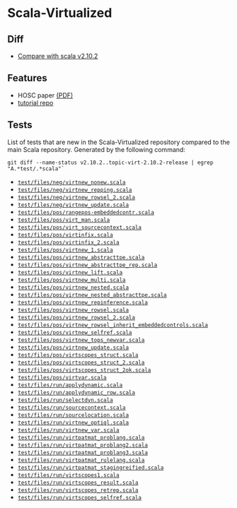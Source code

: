 Scala-Virtualized
=================

Diff
----

* [Compare with scala v2.10.2](https://github.com/namin/scala/compare/scala:v2.10.2...topic-virt-migration)

Features
--------

* HOSC paper [(PDF)](http://lampwww.epfl.ch/~amin/pub/hosc2013.pdf)
* [tutorial repo](https://github.com/adriaanm/scala-virtualized-tutorial)

Tests
-----

List of tests that are new in the Scala-Virtualized repository compared to the main Scala repository. Generated by the following command:

    git diff --name-status v2.10.2..topic-virt-2.10.2-release | egrep "A.*test/.*scala"`

* [`test/files/neg/virtnew_nonew.scala`](test/files/neg/virtnew_nonew.scala)
* [`test/files/neg/virtnew_repping.scala`](test/files/neg/virtnew_repping.scala)
* [`test/files/neg/virtnew_rowsel_2.scala`](test/files/neg/virtnew_rowsel_2.scala)
* [`test/files/neg/virtnew_update.scala`](test/files/neg/virtnew_update.scala)
* [`test/files/pos/rangepos-embeddedcontr.scala`](test/files/pos/rangepos-embeddedcontr.scala)
* [`test/files/pos/virt_man.scala`](test/files/pos/virt_man.scala)
* [`test/files/pos/virt_sourcecontext.scala`](test/files/pos/virt_sourcecontext.scala)
* [`test/files/pos/virtinfix.scala`](test/files/pos/virtinfix.scala)
* [`test/files/pos/virtinfix_2.scala`](test/files/pos/virtinfix_2.scala)
* [`test/files/pos/virtnew_1.scala`](test/files/pos/virtnew_1.scala)
* [`test/files/pos/virtnew_abstracttpe.scala`](test/files/pos/virtnew_abstracttpe.scala)
* [`test/files/pos/virtnew_abstracttpe_rep.scala`](test/files/pos/virtnew_abstracttpe_rep.scala)
* [`test/files/pos/virtnew_lift.scala`](test/files/pos/virtnew_lift.scala)
* [`test/files/pos/virtnew_multi.scala`](test/files/pos/virtnew_multi.scala)
* [`test/files/pos/virtnew_nested.scala`](test/files/pos/virtnew_nested.scala)
* [`test/files/pos/virtnew_nested_abstracttpe.scala`](test/files/pos/virtnew_nested_abstracttpe.scala)
* [`test/files/pos/virtnew_repinference.scala`](test/files/pos/virtnew_repinference.scala)
* [`test/files/pos/virtnew_rowsel.scala`](test/files/pos/virtnew_rowsel.scala)
* [`test/files/pos/virtnew_rowsel_2.scala`](test/files/pos/virtnew_rowsel_2.scala)
* [`test/files/pos/virtnew_rowsel_inherit_embeddedcontrols.scala`](test/files/pos/virtnew_rowsel_inherit_embeddedcontrols.scala)
* [`test/files/pos/virtnew_selfref.scala`](test/files/pos/virtnew_selfref.scala)
* [`test/files/pos/virtnew_tops_newvar.scala`](test/files/pos/virtnew_tops_newvar.scala)
* [`test/files/pos/virtnew_update.scala`](test/files/pos/virtnew_update.scala)
* [`test/files/pos/virtscopes_struct.scala`](test/files/pos/virtscopes_struct.scala)
* [`test/files/pos/virtscopes_struct_2.scala`](test/files/pos/virtscopes_struct_2.scala)
* [`test/files/pos/virtscopes_struct_2ok.scala`](test/files/pos/virtscopes_struct_2ok.scala)
* [`test/files/pos/virtvar.scala`](test/files/pos/virtvar.scala)
* [`test/files/run/applydynamic.scala`](test/files/run/applydynamic.scala)
* [`test/files/run/applydynamic_row.scala`](test/files/run/applydynamic_row.scala)
* [`test/files/run/selectdyn.scala`](test/files/run/selectdyn.scala)
* [`test/files/run/sourcecontext.scala`](test/files/run/sourcecontext.scala)
* [`test/files/run/sourcelocation.scala`](test/files/run/sourcelocation.scala)
* [`test/files/run/virtnew_optiql.scala`](test/files/run/virtnew_optiql.scala)
* [`test/files/run/virtnew_var.scala`](test/files/run/virtnew_var.scala)
* [`test/files/run/virtpatmat_problang.scala`](test/files/run/virtpatmat_problang.scala)
* [`test/files/run/virtpatmat_problang2.scala`](test/files/run/virtpatmat_problang2.scala)
* [`test/files/run/virtpatmat_problang3.scala`](test/files/run/virtpatmat_problang3.scala)
* [`test/files/run/virtpatmat_rulelang.scala`](test/files/run/virtpatmat_rulelang.scala)
* [`test/files/run/virtpatmat_stagingreified.scala`](test/files/run/virtpatmat_stagingreified.scala)
* [`test/files/run/virtscopes1.scala`](test/files/run/virtscopes1.scala)
* [`test/files/run/virtscopes_result.scala`](test/files/run/virtscopes_result.scala)
* [`test/files/run/virtscopes_retrep.scala`](test/files/run/virtscopes_retrep.scala)
* [`test/files/run/virtscopes_selfref.scala`](test/files/run/virtscopes_selfref.scala)
